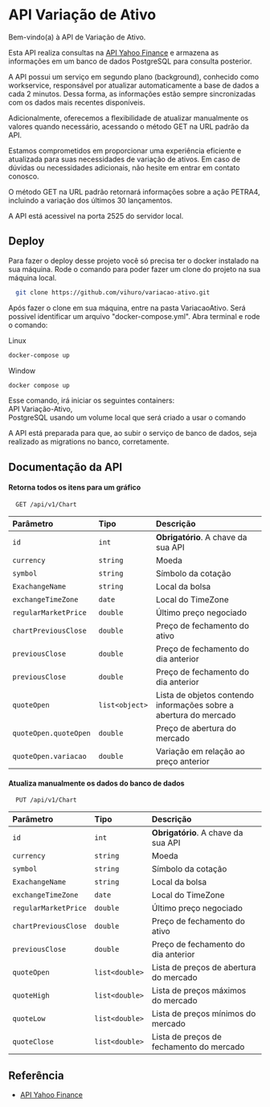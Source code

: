 
# API Variação de Ativo

Bem-vindo(a) à API de Variação de Ativo.

Esta API realiza consultas na [API Yahoo Finance](https://query2.finance.yahoo.com/v8/finance/chart/PETR4.SA) e armazena as informações em um banco de dados PostgreSQL para consulta posterior.

A API possui um serviço em segundo plano (background), conhecido como workservice, responsável por atualizar automaticamente a base de dados a cada 2 minutos. Dessa forma, as informações estão sempre sincronizadas com os dados mais recentes disponíveis.

Adicionalmente, oferecemos a flexibilidade de atualizar manualmente os valores quando necessário, acessando o método GET na URL padrão da API.

Estamos comprometidos em proporcionar uma experiência eficiente e atualizada para suas necessidades de variação de ativos. Em caso de dúvidas ou necessidades adicionais, não hesite em entrar em contato conosco.

O método GET na URL padrão retornará informações sobre a ação PETRA4, incluindo a variação dos últimos 30 lançamentos.

A API está acessivel na porta 2525 do servidor local. 


## Deploy

Para fazer o deploy desse projeto você só precisa ter o docker instalado na sua máquina.
Rode o comando para poder fazer um clone do projeto na sua máquina local.

```bash
  git clone https://github.com/vihuro/variacao-ativo.git
```


Após fazer o clone em sua máquina, entre na pasta VariacaoAtivo. Será possivel identificar um arquivo "docker-compose.yml". Abra terminal e rode o comando:

Linux
```bash
docker-compose up 
```
Window
```bash
docker compose up
```
Esse comando, irá iniciar os seguintes containers:  
API Variação-Ativo,  
PostgreSQL usando um volume local que será criado a usar o comando

A API está preparada para que, ao subir o serviço de banco de dados, seja realizado as migrations no banco, corretamente.


## Documentação da API

#### Retorna todos os itens para um gráfico

```http
  GET /api/v1/Chart
```

| Parâmetro   | Tipo       | Descrição                           |
| :---------- | :--------- | :---------------------------------- |
| `id` | `int` | **Obrigatório**. A chave da sua API |
|`currency`|`string`|Moeda|
|`symbol`|`string`|Símbolo da cotação|
|`ExachangeName`|`string`|Local da bolsa|
|`exchangeTimeZone`|`date`|Local do TimeZone|
|`regularMarketPrice`|`double `|Último preço negociado|
|`chartPreviousClose`|`double `|Preço de fechamento do ativo|
|`previousClose`|`double `|Preço de fechamento do dia anterior|
|`previousClose`|`double `|Preço de fechamento do dia anterior|
| `quoteOpen`         | `list<object>`  | Lista de objetos contendo informações sobre a abertura do mercado |
| `quoteOpen.quoteOpen` | `double`      | Preço de abertura do mercado          |
| `quoteOpen.variacao` | `double`       | Variação em relação ao preço anterior |

#### Atualiza manualmente os dados do banco de dados

```http
  PUT /api/v1/Chart
```

| Parâmetro   | Tipo       | Descrição                           |
| :---------- | :--------- | :---------------------------------- |
| `id` | `int` | **Obrigatório**. A chave da sua API |
|`currency`|`string`|Moeda|
|`symbol`|`string`|Símbolo da cotação|
|`ExachangeName`|`string`|Local da bolsa|
|`exchangeTimeZone`|`date`|Local do TimeZone|
|`regularMarketPrice`|`double `|Último preço negociado|
|`chartPreviousClose`|`double `|Preço de fechamento do ativo|
|`previousClose`|`double `|Preço de fechamento do dia anterior|
| `quoteOpen`         | `list<double>`  | Lista de preços de abertura do mercado |
| `quoteHigh`         | `list<double>`  | Lista de preços máximos do mercado |
| `quoteLow`         | `list<double>`  | Lista de preços mínimos do mercado |
| `quoteClose`         | `list<double>`  | Lista de preços de fechamento do mercado |

## Referência

 - [API Yahoo Finance](https://query2.finance.yahoo.com/v8/finance/chart/PETR4.SA)

